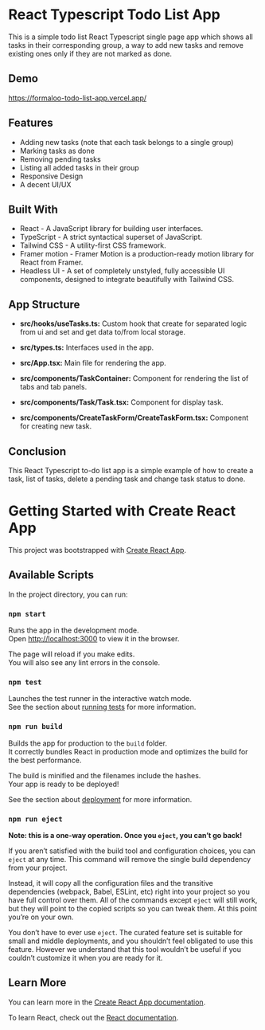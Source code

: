 # React Typescript Todo List App

This is a simple todo list React Typescript single page app which shows all
tasks in their corresponding group, a way to add new tasks and remove existing
ones only if they are not marked as done.

## Demo

https://formaloo-todo-list-app.vercel.app/

## Features

- Adding new tasks (note that each task belongs to a single group)
- Marking tasks as done
- Removing pending tasks
- Listing all added tasks in their group
- Responsive Design
- A decent UI/UX

## Built With

- React - A JavaScript library for building user interfaces.
- TypeScript - A strict syntactical superset of JavaScript.
- Tailwind CSS - A utility-first CSS framework.
- Framer motion - Framer Motion is a production-ready motion library for React
  from Framer.
- Headless UI - A set of completely unstyled, fully accessible UI components,
  designed to integrate beautifully with Tailwind CSS.

## App Structure

- **src/hooks/useTasks.ts:** Custom hook that create for separated logic from ui
  and set and get data to/from local storage.
- **src/types.ts:** Interfaces used in the app.
- **src/App.tsx:** Main file for rendering the app.
- **src/components/TaskContainer:** Component for rendering the list of tabs and
  tab panels.
- **src/components/Task/Task.tsx:** Component for display task.

- **src/components/CreateTaskForm/CreateTaskForm.tsx:** Component for creating
  new task.

## Conclusion

This React Typescript to-do list app is a simple example of how to create a
task, list of tasks, delete a pending task and change task status to done.

# Getting Started with Create React App

This project was bootstrapped with
[Create React App](https://github.com/facebook/create-react-app).

## Available Scripts

In the project directory, you can run:

### `npm start`

Runs the app in the development mode.\
Open [http://localhost:3000](http://localhost:3000) to view it in the browser.

The page will reload if you make edits.\
You will also see any lint errors in the console.

### `npm test`

Launches the test runner in the interactive watch mode.\
See the section about [running tests](https://facebook.github.io/create-react-app/docs/running-tests)
for more information.

### `npm run build`

Builds the app for production to the `build` folder.\
It correctly bundles React in production mode and optimizes the build for the best
performance.

The build is minified and the filenames include the hashes.\
Your app is ready to be deployed!

See the section about
[deployment](https://facebook.github.io/create-react-app/docs/deployment) for
more information.

### `npm run eject`

**Note: this is a one-way operation. Once you `eject`, you can’t go back!**

If you aren’t satisfied with the build tool and configuration choices, you can
`eject` at any time. This command will remove the single build dependency from
your project.

Instead, it will copy all the configuration files and the transitive
dependencies (webpack, Babel, ESLint, etc) right into your project so you have
full control over them. All of the commands except `eject` will still work, but
they will point to the copied scripts so you can tweak them. At this point
you’re on your own.

You don’t have to ever use `eject`. The curated feature set is suitable for
small and middle deployments, and you shouldn’t feel obligated to use this
feature. However we understand that this tool wouldn’t be useful if you couldn’t
customize it when you are ready for it.

## Learn More

You can learn more in the
[Create React App documentation](https://facebook.github.io/create-react-app/docs/getting-started).

To learn React, check out the [React documentation](https://reactjs.org/).
